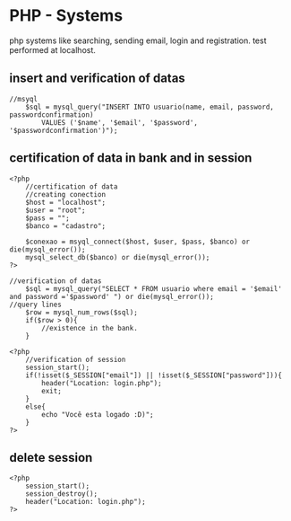 # PHP - Systems

php systems like searching, sending email, login and registration.
test performed at localhost.

## insert and verification of datas ##

```
//msyql
	$sql = mysql_query("INSERT INTO usuario(name, email, password, passwordconfirmation)
		VALUES ('$name', '$email', '$password', '$passwordconfirmation')");
```

## certification of data in bank and in session ##

```
<?php 
	//certification of data
	//creating conection
	$host = "localhost";
	$user = "root";
	$pass = "";
	$banco = "cadastro";

	$conexao = msyql_connect($host, $user, $pass, $banco) or die(mysql_error());
	mysql_select_db($banco) or die(mysql_error());	
?>
```

```
//verification of datas
	$sql = mysql_query("SELECT * FROM usuario where email = '$email' and password ='$password' ") or die(mysql_error());
//query lines
	$row = mysql_num_rows($sql);
	if($row > 0){
		//existence in the bank.
	}
```

```
<?php 
	//verification of session
	session_start();
	if(!isset($_SESSION["email"]) || !isset($_SESSION["password"])){
		header("Location: login.php");	
		exit;
	}  
	else{
		echo "Você esta logado :D)";
	}
?>
```

## delete session ##

```
<?php 
	session_start();
	session_destroy();
	header("Location: login.php");
?>
```

